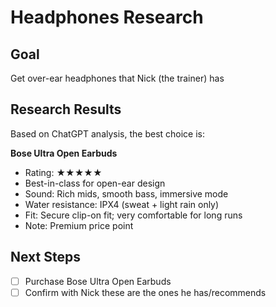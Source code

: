 # Headphones Research

## Goal

Get over-ear headphones that Nick (the trainer) has

## Research Results

Based on ChatGPT analysis, the best choice is:

**Bose Ultra Open Earbuds**

- Rating: ★★★★★
- Best-in-class for open-ear design
- Sound: Rich mids, smooth bass, immersive mode
- Water resistance: IPX4 (sweat + light rain only)
- Fit: Secure clip-on fit; very comfortable for long runs
- Note: Premium price point

## Next Steps

- [ ] Purchase Bose Ultra Open Earbuds
- [ ] Confirm with Nick these are the ones he has/recommends
